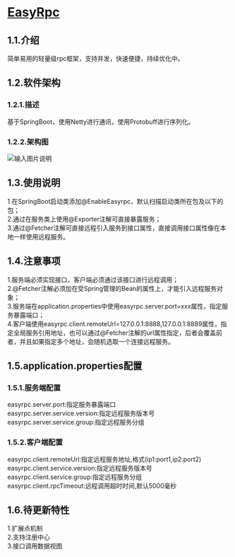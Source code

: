 # [EasyRpc](https://mdui.org)

## 1.1.介绍  

简单易用的轻量级rpc框架，支持并发，快速便捷，持续优化中。

## 1.2.软件架构  

### 1.2.1.描述  
基于SpringBoot，使用Netty进行通讯，使用Protobuff进行序列化。
### 1.2.2.架构图
![输入图片说明](https://images.gitee.com/uploads/images/2020/1003/082024_285eae25_1738997.png "QQ图片20201003081942.png")

## 1.3.使用说明  

1.在SpringBoot启动类添加@EnableEasyrpc，默认扫描启动类所在包及以下的包；  
2.通过在服务类上使用@Exporter注解可直接暴露服务；  
3.通过@Fetcher注解可直接远程引入服务到接口属性，直接调用接口属性像在本地一样使用远程服务。

## 1.4.注意事项

1.服务端必须实现接口，客户端必须通过该接口进行远程调用；  
2.@Fetcher注解必须加在受Spring管理的Bean的属性上，才能引入远程服务对象；  
3.服务端在application.properties中使用easyrpc.server.port=xxx属性，指定服务暴露端口；  
4.客户端使用easyrpc.client.remoteUrl=127.0.0.1:8888,127.0.0.1:8889属性，指定全局服务引用地址，也可以通过@Fetcher注解的url属性指定，后者会覆盖前者，并且如果指定多个地址，会随机选取一个连接远程服务。

## 1.5.application.properties配置  

### 1.5.1.服务端配置  
easyrpc.server.port:指定服务暴露端口  
easyrpc.server.service.version:指定远程服务版本号  
easyrpc.server.service.group:指定远程服务分组  

### 1.5.2.客户端配置 
easyrpc.client.remoteUrl:指定远程服务地址,格式(ip1:port1,ip2:port2)  
easyrpc.client.service.version:指定远程服务版本号  
easyrpc.client.service.group:指定远程服务分组  
easyrpc.client.rpcTimeout:远程调用超时时间,默认5000毫秒
  
## 1.6.待更新特性  
1.扩展点机制  
2.支持注册中心  
3.接口调用数据视图  
  


